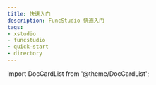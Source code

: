 ```yaml
---
title: 快速入门
description: FuncStudio 快速入门
tags:
- xstudio
- funcstudio
- quick-start
- directory
---
```


import DocCardList from '@theme/DocCardList';

<DocCardList />
